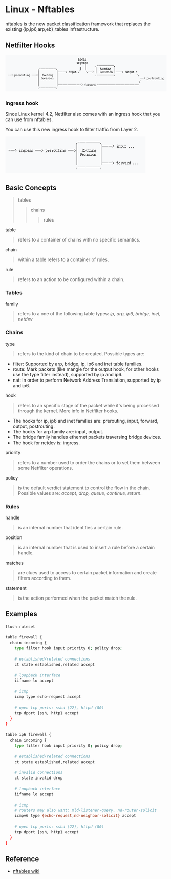 # Linux - Nftables

nftables is the new packet classification framework that replaces the
existing {ip,ip6,arp,eb}\_tables infrastructure.

## Netfilter Hooks

![image](../../image/linuxNftables-01.png)

### Ingress hook

Since Linux kernel 4.2, Netfilter also comes with an ingress hook that
you can use from nftables.

You can use this new ingress hook to filter traffic from Layer 2.

![image](../../image/linuxNftables-02.png)

## Basic Concepts

> tables
>>   chains
>>>    rules

table
> refers to a container of chains with no specific semantics. 

chain
> within a table refers to a container of rules.

rule
> refers to an action to be configured within a chain. 

### Tables

family
> refers to a one of the following table types: *ip, arp, ip6, bridge, inet, netdev*

### Chains

type
> refers to the kind of chain to be created. Possible types are:

 -   filter: Supported by arp, bridge, ip, ip6 and inet table families.
 -   route: Mark packets (like mangle for the output hook, for other hooks use the type filter instead), supported by ip and ip6.
 -   nat: In order to perform Network Address Translation, supported by ip and ip6.

hook
> refers to an specific stage of the packet while it's being processed
> through the kernel. More info in Netfilter hooks.

- The hooks for ip, ip6 and inet families are: prerouting, input, forward, output, postrouting.
- The hooks for arp family are: input, output.
- The bridge family handles ethernet packets traversing bridge devices.
- The hook for netdev is: ingress.

priority
> refers to a number used to order the chains or to set them between some Netfilter operations.

policy
> is the default verdict statement to control the flow in the chain.
> Possible values are: *accept, drop, queue, continue, return*.

### Rules

handle
> is an internal number that identifies a certain rule.

position
> is an internal number that is used to insert a rule before a certain handle.

matches
> are clues used to access to certain packet information and create filters according to them.

statement
> is the action performed when the packet match the rule.

## Examples

```bash
flush ruleset

table firewall {
  chain incoming {
    type filter hook input priority 0; policy drop;

    # established/related connections
    ct state established,related accept

    # loopback interface
    iifname lo accept

    # icmp
    icmp type echo-request accept

    # open tcp ports: sshd (22), httpd (80)
    tcp dport {ssh, http} accept
  }
}

table ip6 firewall {
  chain incoming {
    type filter hook input priority 0; policy drop;

    # established/related connections
    ct state established,related accept

    # invalid connections
    ct state invalid drop

    # loopback interface
    iifname lo accept

    # icmp
    # routers may also want: mld-listener-query, nd-router-solicit
    icmpv6 type {echo-request,nd-neighbor-solicit} accept

    # open tcp ports: sshd (22), httpd (80)
    tcp dport {ssh, http} accept
  }
}
```

## Reference

- [nftables wiki](https://wiki.nftables.org)

